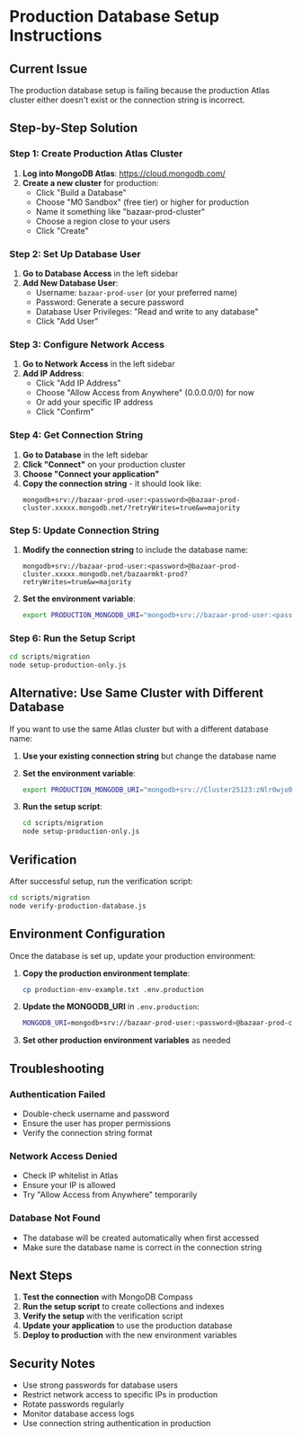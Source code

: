# Production Database Setup Instructions

## Current Issue
The production database setup is failing because the production Atlas cluster either doesn't exist or the connection string is incorrect.

## Step-by-Step Solution

### Step 1: Create Production Atlas Cluster

1. **Log into MongoDB Atlas**: https://cloud.mongodb.com/
2. **Create a new cluster** for production:
   - Click "Build a Database"
   - Choose "M0 Sandbox" (free tier) or higher for production
   - Name it something like "bazaar-prod-cluster"
   - Choose a region close to your users
   - Click "Create"

### Step 2: Set Up Database User

1. **Go to Database Access** in the left sidebar
2. **Add New Database User**:
   - Username: `bazaar-prod-user` (or your preferred name)
   - Password: Generate a secure password
   - Database User Privileges: "Read and write to any database"
   - Click "Add User"

### Step 3: Configure Network Access

1. **Go to Network Access** in the left sidebar
2. **Add IP Address**:
   - Click "Add IP Address"
   - Choose "Allow Access from Anywhere" (0.0.0.0/0) for now
   - Or add your specific IP address
   - Click "Confirm"

### Step 4: Get Connection String

1. **Go to Database** in the left sidebar
2. **Click "Connect"** on your production cluster
3. **Choose "Connect your application"**
4. **Copy the connection string** - it should look like:
   ```
   mongodb+srv://bazaar-prod-user:<password>@bazaar-prod-cluster.xxxxx.mongodb.net/?retryWrites=true&w=majority
   ```

### Step 5: Update Connection String

1. **Modify the connection string** to include the database name:
   ```
   mongodb+srv://bazaar-prod-user:<password>@bazaar-prod-cluster.xxxxx.mongodb.net/bazaarmkt-prod?retryWrites=true&w=majority
   ```

2. **Set the environment variable**:
   ```bash
   export PRODUCTION_MONGODB_URI="mongodb+srv://bazaar-prod-user:<password>@bazaar-prod-cluster.xxxxx.mongodb.net/bazaarmkt-prod?retryWrites=true&w=majority"
   ```

### Step 6: Run the Setup Script

```bash
cd scripts/migration
node setup-production-only.js
```

## Alternative: Use Same Cluster with Different Database

If you want to use the same Atlas cluster but with a different database name:

1. **Use your existing connection string** but change the database name
2. **Set the environment variable**:
   ```bash
   export PRODUCTION_MONGODB_URI="mongodb+srv://Cluster25123:zNlr0wjo045T5BbV@cluster0.cp9qdcy.mongodb.net/bazaarmkt-prod?retryWrites=true&w=majority"
   ```

3. **Run the setup script**:
   ```bash
   cd scripts/migration
   node setup-production-only.js
   ```

## Verification

After successful setup, run the verification script:

```bash
cd scripts/migration
node verify-production-database.js
```

## Environment Configuration

Once the database is set up, update your production environment:

1. **Copy the production environment template**:
   ```bash
   cp production-env-example.txt .env.production
   ```

2. **Update the MONGODB_URI** in `.env.production`:
   ```bash
   MONGODB_URI=mongodb+srv://bazaar-prod-user:<password>@bazaar-prod-cluster.xxxxx.mongodb.net/bazaarmkt-prod?retryWrites=true&w=majority
   ```

3. **Set other production environment variables** as needed

## Troubleshooting

### Authentication Failed
- Double-check username and password
- Ensure the user has proper permissions
- Verify the connection string format

### Network Access Denied
- Check IP whitelist in Atlas
- Ensure your IP is allowed
- Try "Allow Access from Anywhere" temporarily

### Database Not Found
- The database will be created automatically when first accessed
- Make sure the database name is correct in the connection string

## Next Steps

1. **Test the connection** with MongoDB Compass
2. **Run the setup script** to create collections and indexes
3. **Verify the setup** with the verification script
4. **Update your application** to use the production database
5. **Deploy to production** with the new environment variables

## Security Notes

- Use strong passwords for database users
- Restrict network access to specific IPs in production
- Rotate passwords regularly
- Monitor database access logs
- Use connection string authentication in production

